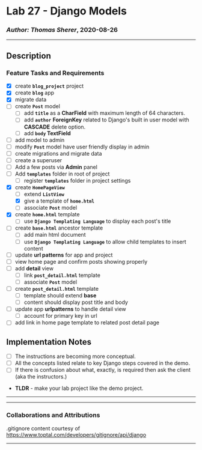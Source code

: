 # Lab 27 - Django Models

### *Author: Thomas Sherer*, 2020-08-26

---

## Description
### Feature Tasks and Requirements
- [X] create __`blog_project`__ project
- [X] create __`blog`__ app
- [X] migrate data
- [ ] create __`Post`__ model
	- [ ] add __`title`__ as a __CharField__ with maximum length of 64 characters.
	- [ ] add __`author`__ __ForeignKey__ related to Django's built in user model with __CASCADE__ delete option.
	- [ ] add __`body` TextField__ <br>

- [ ] add model to admin
- [ ] modify __`Post`__ model have user friendly display in admin
- [ ] create migrations and migrate data
- [ ] create a superuser
- [ ] Add a few posts via __Admin__ panel
- [ ] Add __`templates`__ folder in root of project
	- [ ] register __`templates`__ folder in project settings <br>

- [X] create __`HomePageView`__
	- [ ] extend __`ListView`__
	- [X] give a template of __`home.html`__
	- [ ] associate __`Post`__ model <br>

- [X] create __`home.html`__ template
	- [ ] use __`Django Templating Language`__ to display each post's title <br>

- [ ] create __`base.html`__ ancestor template
	- [ ] add main html document
	- [ ] use __`Django Templating Language`__ to allow child templates to insert content <br>

- [ ] update __url patterns__ for app and project
- [ ] view home page and confirm posts showing properly
- [ ] add __detail__ view
	- [ ] link __`post_detail.html`__ template
	- [ ] associate __`Post`__ model <br>

- [ ] create __`post_detail.html`__ template
	- [ ] template should extend __base__
	- [ ] content should display post title and body <br>

- [ ] update app __urlpatterns__ to handle detail view
	- [ ] account for primary key in url <br>

- [ ] add link in home page template to related post detail page <br>

## Implementation Notes
- [ ] The instructions are becoming more conceptual.
- [ ] All the concepts listed relate to key Django steps covered in the demo.
- [ ] If there is confusion about what, exactly, is required then ask the client (aka the instructors.)
- __TLDR__ - make your lab project like the demo project. <br>

---

<!-- My code is [here](./) <br> -->

---

### Collaborations and Attributions
<!-- __Skyler Burger__ helped immensely when trying to import a corpus of english words when 'import' wasn't working for the cipher-breaker function. -->

<!-- __Merry Cimakasky__ helped with NN. -->

<!-- __Lee-Roy King__ helped with NN. -->

.gitignore content courtesy of https://www.toptal.com/developers/gitignore/api/django

<!-- __likegeeks.com__ helped with [understanding chr() and ord()](https://likegeeks.com/python-caesar-cipher/) -->

---
